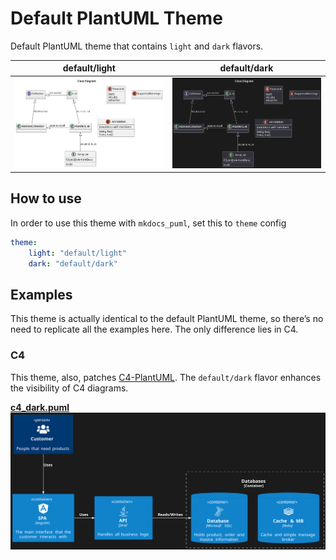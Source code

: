 # Default PlantUML Theme

Default PlantUML theme that contains `light` and `dark` flavors.

|          **default/light**                   |            **default/dark**             |
|:--------------------------------------------:|:---------------------------------------:|
| ![class_light](examples/class_light.svg)     | ![class_dark](examples/class_dark.svg)  |

## How to use

In order to use this theme with `mkdocs_puml`, set this to `theme` config

```yml
theme:
    light: "default/light"
    dark: "default/dark"
```

## Examples

This theme is actually identical to the default PlantUML theme, so there’s no need to replicate all the examples here. The only difference lies in C4.

### C4

This theme, also, patches [C4-PlantUML](https://github.com/plantuml-stdlib/C4-PlantUML).
The `default/dark` flavor enhances the visibility of C4 diagrams.

[**c4_dark.puml**](examples/c4_dark.puml)
![c4_dark](examples/c4_dark.svg)
